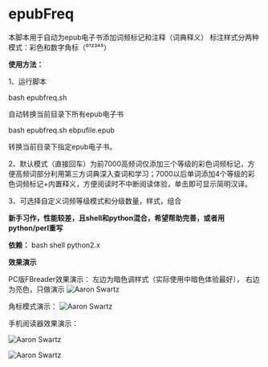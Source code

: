 # epubFreq


本脚本用于自动为epub电子书添加词频标记和注释（词典释义）
标注样式分两种模式：彩色和数字角标（⁰¹²³⁴⁵）


**使用方法：**

1、运行脚本

bash epubfreq.sh

自动转换当前目录下所有epub电子书

bash epubfreq.sh ebpufile.epub

转换当前目录下指定epub电子书。

2、默认模式（直接回车）为前7000高频词仅添加三个等级的彩色词频标记，方便高频词部分利用第三方词典深入查词和学习；7000以后单词添加4个等级的彩色词频标记+内置释义，方便阅读时不中断阅读体验，单击即可显示简明汉译。


3、可选择自定义词频等级模式和分级数量，样式，组合




**新手习作，性能较差，且shell和python混合，希望帮助完善，或者用python/perl重写**




**依赖：**
bash shell
python2.x






**效果演示**

PC版FBreader效果演示：
左边为暗色调样式（实际使用中暗色体验最好）， 右边为亮色，只做演示
![Aaron Swartz](https://github.com/sandae/epubFreq/blob/master/image/photo_2018-08-29_12-42-36.jpg)


角标模式演示：
![Aaron Swartz](https://github.com/sandae/epubFreq/blob/master/image/photo_2018-08-29_12-42-34.jpg)



手机阅读器效果演示：

![Aaron Swartz](https://github.com/sandae/epubFreq/blob/master/image/photo_2018-08-29_12-28-45.jpg)


![Aaron Swartz](https://github.com/sandae/epubFreq/blob/master/image/photo_2018-08-29_12-28-43.jpg)


